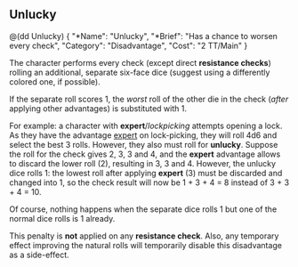 ## Unlucky

@(dd Unlucky)
{ 
  "*Name": "Unlucky",
  "*Brief": "Has a chance to worsen every check",
  "Category": "Disadvantage",
  "Cost": "2 TT/Main"
}

The character performs every check (except direct **resistance checks**) 
rolling an additional, separate six-face dice (suggest using a 
differently colored one, if possible).

If the separate roll scores 1, the *worst* roll of the other die in the check
(*after* applying other advantages) is substituted with 1.

For example: a character with **expert**/*lockpicking* attempts opening a lock.
As they have the advantage [expert](#expert) on lock-picking, they will roll 4d6 
and select the best 3 rolls. However,
they also must roll for **unlucky**. Suppose the roll for the check gives
2, 3, 3 and 4, and the **expert** advantage allows to discard the lower roll (2),
resulting in 3, 3 and 4. However, the unlucky dice rolls 1: 
the lowest roll after applying **expert** (3) must be discarded
and changed into 1, so the check result will now be 1 + 3 + 4 = 8 instead of
3 + 3 + 4 = 10.

Of course, nothing happens when the separate dice rolls 1 but one of the
normal dice rolls is 1 already.

This penalty is **not** applied on any **resistance check**. Also, any
temporary effect improving the natural rolls will temporarily disable
this disadvantage as a side-effect.
